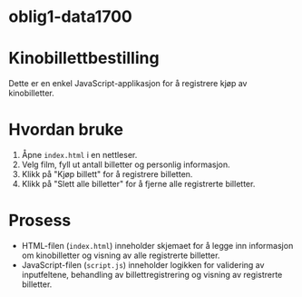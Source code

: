 # oblig1-data1700

# Kinobillettbestilling

Dette er en enkel JavaScript-applikasjon for å registrere kjøp av kinobilletter.

# Hvordan bruke

1. Åpne `index.html` i en nettleser.
2. Velg film, fyll ut antall billetter og personlig informasjon.
3. Klikk på "Kjøp billett" for å registrere billetten.
4. Klikk på "Slett alle billetter" for å fjerne alle registrerte billetter.


# Prosess

- HTML-filen (`index.html`) inneholder skjemaet for å legge inn informasjon om kinobilletter og visning av alle registrerte billetter.
- JavaScript-filen (`script.js`) inneholder logikken for validering av inputfeltene, behandling av billettregistrering og visning av registrerte billetter.

